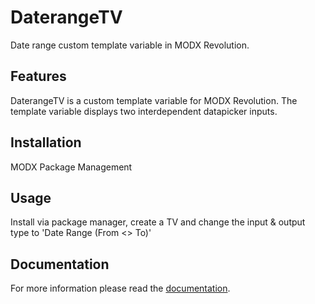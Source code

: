 # DaterangeTV

Date range custom template variable in MODX Revolution.

## Features

DaterangeTV is a custom template variable for MODX Revolution. The template
variable displays two interdependent datapicker inputs.

## Installation

MODX Package Management

## Usage

Install via package manager, create a TV and change the input & output type to
'Date Range (From <> To)'

## Documentation

For more information please read the [documentation](https://jako.github.io/DaterangeTV/).
